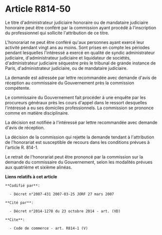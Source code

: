 # Article R814-50

Le titre d'administrateur judiciaire honoraire ou de mandataire judiciaire honoraire peut être conféré par la commission
ayant procédé à l'inscription du professionnel qui sollicite l'attribution de ce titre. 

L'honorariat ne peut être conféré qu'aux personnes ayant exercé leur activité pendant vingt ans au moins. Sont prises en
compte les périodes pendant lesquelles l'intéressé a exercé en qualité de syndic administrateur judiciaire, d'administrateur
judiciaire et liquidateur de sociétés, d'administrateur judiciaire séquestre près le tribunal de grande instance de Paris,
d'administrateur judiciaire, ou de mandataire judiciaire. 

La demande est adressée par lettre recommandée avec demande d'avis de réception au commissaire du Gouvernement près la
commission compétente. 

Le commissaire du Gouvernement fait procéder à une enquête par les procureurs généraux près les cours d'appel dans le ressort
desquelles l'intéressé a eu ses domiciles professionnels. La commission se prononce comme en matière disciplinaire. 

La décision est notifiée à l'intéressé par lettre recommandée avec demande d'avis de réception. 

La décision de la commission qui rejette la demande tendant à l'attribution de l'honorariat est susceptible de recours dans
les conditions prévues à l'article R. 814-1.

Le retrait de l'honorariat peut être prononcé par la commission sur la demande du commissaire du Gouvernement, selon les
modalités prévues aux quatrième et sixième alinéas.

**Liens relatifs à cet article**

	**Codifié par**:

	  - Décret n°2007-431 2007-03-25 JORF 27 mars 2007

	**Cité par**:

	  - Décret n°2014-1278 du 23 octobre 2014 - art. (VD)

	**Cite**:

	  - Code de commerce - art. R814-1 (V)
